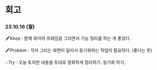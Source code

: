 # 회고

### 23.10.16 (월)

🖋️*Keep* : 함께 와이어 프레임을 그리면서 기능 정리를 하는 게 좋았다. 

🖍️*Problem* : 각자 그리는 화면이 달라서 동기화하는 작업이 필요하다. (좋다는 뜻)

💡*Try* : 오늘 토의한 내용을 토대로 정확하게 정리하기. 동기화 하기.
